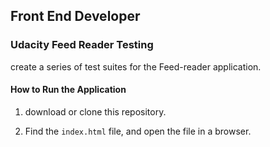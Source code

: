 ## Front End Developer

### Udacity Feed Reader Testing


create a series of test suites for the Feed-reader application.


#### How to Run the Application


1.  download or clone this repository.

2. Find the `index.html` file, and open the file in a browser.
